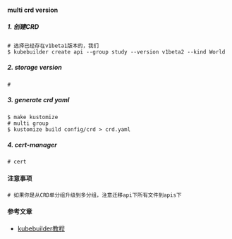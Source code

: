 


#### multi crd version 

##### 1. 创建CRD

```shell
# 选择已经存在v1beta1版本的，我们
$ kubebuilder create api --group study --version v1beta2 --kind World
```

##### 2. storage version

```shell
# 
```

##### 3. generate crd yaml

```shell
$ make kustomize
# multi group 
$ kustomize build config/crd > crd.yaml
```


##### 4. cert-manager

```shell
# cert
```


#### 注意事项

```shell
# 如果你是从CRD单分组升级到多分组，注意迁移api下所有文件到apis下

```


#### 参考文章
  - [kubebuilder教程](https://cloudnative.to/kubebuilder/multiversion-tutorial/tutorial.html)